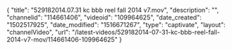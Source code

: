 {
    "title": "529182014.07.31 kc bbb reel fall 2014 v7.mov",
    "description": "",
    "channelid": "114661406",
    "videoid": "109964625",
    "date_created": "1502517925",
    "date_modified": "1516671267",
    "type": "captivate",
    "layout": "channelVideo",
    "url": "\/latest-videos\/529182014-07-31-kc-bbb-reel-fall-2014-v7-mov\/114661406-109964625"
}